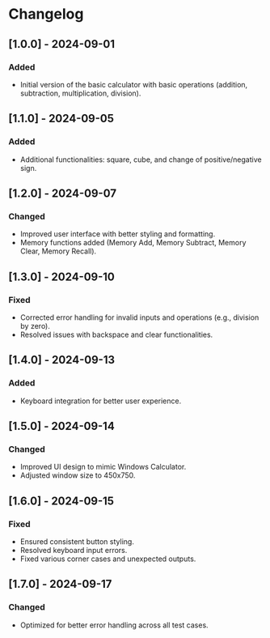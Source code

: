 # Changelog

## [1.0.0] - 2024-09-01
### Added
- Initial version of the basic calculator with basic operations (addition, subtraction, multiplication, division).

## [1.1.0] - 2024-09-05
### Added
- Additional functionalities: square, cube, and change of positive/negative sign.

## [1.2.0] - 2024-09-07
### Changed
- Improved user interface with better styling and formatting.
- Memory functions added (Memory Add, Memory Subtract, Memory Clear, Memory Recall).

## [1.3.0] - 2024-09-10
### Fixed
- Corrected error handling for invalid inputs and operations (e.g., division by zero).
- Resolved issues with backspace and clear functionalities.

## [1.4.0] - 2024-09-13
### Added
- Keyboard integration for better user experience.

## [1.5.0] - 2024-09-14
### Changed
- Improved UI design to mimic Windows Calculator.
- Adjusted window size to 450x750.

## [1.6.0] - 2024-09-15
### Fixed
- Ensured consistent button styling.
- Resolved keyboard input errors.
- Fixed various corner cases and unexpected outputs.

## [1.7.0] - 2024-09-17
### Changed
- Optimized for better error handling across all test cases.
